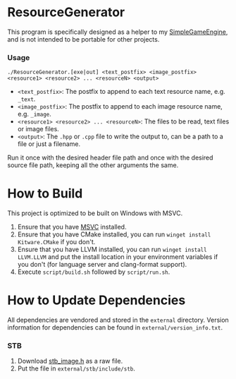 # ResourceGenerator
This program is specifically designed as a helper to my
[SimpleGameEngine](https://github.com/ConnorSweeneyDev/SimpleGameEngine), and is not intended to be portable for other
projects.

### Usage
`./ResourceGenerator.[exe|out] <text_postfix> <image_postfix> <resource1> <resource2> ... <resourceN> <output>`

- `<text_postfix>`: The postfix to append to each text resource name, e.g. `_text`.
- `<image_postfix>`: The postfix to append to each image resource name, e.g. `_image`.
- `<resource1> <resource2> ... <resourceN>`: The files to be read, text files or image files.
- `<output>`: The `.hpp` or `.cpp` file to write the output to, can be a path to a file or just a filename.

Run it once with the desired header file path and once with the desired source file path, keeping all the other
arguments the same.

# How to Build
This project is optimized to be built on Windows with MSVC.

1. Ensure that you have [MSVC](https://visualstudio.microsoft.com/downloads/) installed.
2. Ensure that you have CMake installed, you can run `winget install Kitware.CMake` if you don't.
3. Ensure that you have LLVM installed, you can run `winget install LLVM.LLVM` and put the install location in your
   environment variables if you don't (for language server and clang-format support).
4. Execute `script/build.sh` followed by `script/run.sh`.

# How to Update Dependencies
All dependencies are vendored and stored in the `external` directory. Version information for dependencies can be found
in `external/version_info.txt`.

### STB
1. Download [stb_image.h](https://github.com/nothings/stb/blob/master/stb_image.h) as a raw file.
2. Put the file in `external/stb/include/stb`.
